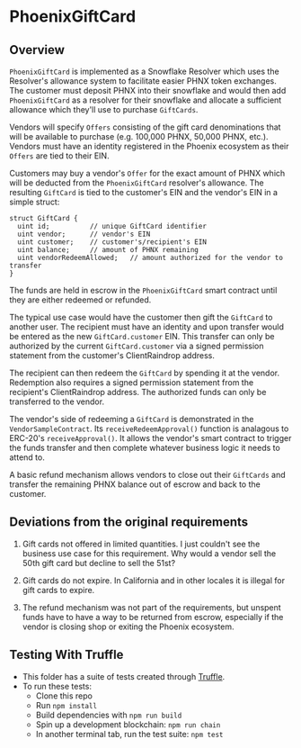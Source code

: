# PhoenixGiftCard

## Overview
`PhoenixGiftCard` is implemented as a Snowflake Resolver which uses the Resolver's allowance system to facilitate easier PHNX token exchanges. The customer must deposit PHNX into their snowflake and would then add `PhoenixGiftCard` as a resolver for their snowflake and allocate a sufficient allowance which they'll use to purchase `GiftCards`.

Vendors will specify `Offers` consisting of the gift card denominations that will be available to purchase (e.g. 100,000 PHNX, 50,000 PHNX, etc.). Vendors must have an identity registered in the Phoenix ecosystem as their `Offers` are tied to their EIN.

Customers may buy a vendor's `Offer` for the exact amount of PHNX which will be deducted from the `PhoenixGiftCard` resolver's allowance. The resulting `GiftCard` is tied to the customer's EIN and the vendor's EIN in a simple struct:

```solidity
struct GiftCard {
  uint id;          // unique GiftCard identifier
  uint vendor;      // vendor's EIN
  uint customer;    // customer's/recipient's EIN
  uint balance;     // amount of PHNX remaining
  uint vendorRedeemAllowed;   // amount authorized for the vendor to transfer
}
```

The funds are held in escrow in the `PhoenixGiftCard` smart contract until they are either redeemed or refunded.

The typical use case would have the customer then gift the `GiftCard` to another user. The recipient must have an identity and upon transfer would be entered as the new `GiftCard.customer` EIN. This transfer can only be authorized by the current `GiftCard.customer` via a signed permission statement from the customer's ClientRaindrop address.

The recipient can then redeem the `GiftCard` by spending it at the vendor. Redemption also requires a signed permission statement from the recipient's ClientRaindrop address. The authorized funds can only be transferred to the vendor.

The vendor's side of redeeming a `GiftCard` is demonstrated in the `VendorSampleContract`. Its `receiveRedeemApproval()` function is analagous to ERC-20's `receiveApproval()`. It allows the vendor's smart contract to trigger the funds transfer and then complete whatever business logic it needs to attend to.

A basic refund mechanism allows vendors to close out their `GiftCards` and transfer the remaining PHNX balance out of escrow and back to the customer.

## Deviations from the original requirements
1. Gift cards not offered in limited quantities. I just couldn't see the business use case for this requirement. Why would a vendor sell the 50th gift card but decline to sell the 51st?

1. Gift cards do not expire. In California and in other locales it is illegal for gift cards to expire.

1. The refund mechanism was not part of the requirements, but unspent funds have to have a way to be returned from escrow, especially if the vendor is closing shop or exiting the Phoenix ecosystem.

## Testing With Truffle
- This folder has a suite of tests created through [Truffle](https://github.com/trufflesuite/truffle).
- To run these tests:
  - Clone this repo
  - Run `npm install`
  - Build dependencies with `npm run build`
  - Spin up a development blockchain: `npm run chain`
  - In another terminal tab, run the test suite: `npm test`
